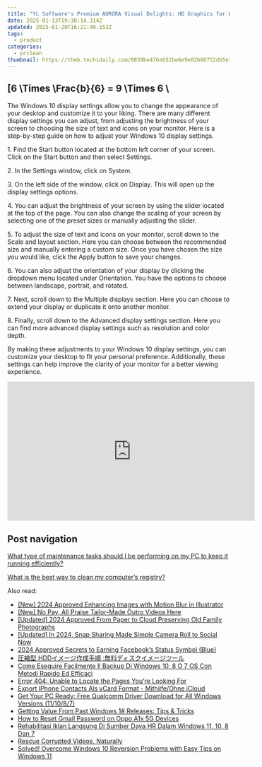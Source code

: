 ```yaml
---
title: "YL Software's Premium AURORA Visual Delights: HD Graphics for Wallpapers and Backgrounds"
date: 2025-01-13T19:38:14.314Z
updated: 2025-01-20T16:21:49.153Z
tags:
  - product
categories:
  - pcclean
thumbnail: https://thmb.techidaily.com/0039be476e652be6e9e02b60752db5e1733ea22d9d841af5f5ee6bd2b62676ef.jpg
---
```


## \[6 \Times \Frac{b}{6} = 9 \Times 6 \

The Windows 10 display settings allow you to change the appearance of your desktop and customize it to your liking. There are many different display settings you can adjust, from adjusting the brightness of your screen to choosing the size of text and icons on your monitor. Here is a step-by-step guide on how to adjust your Windows 10 display settings. 

1\. Find the Start button located at the bottom left corner of your screen. Click on the Start button and then select Settings.

2\. In the Settings window, click on System.

3\. On the left side of the window, click on Display. This will open up the display settings options. 

4\. You can adjust the brightness of your screen by using the slider located at the top of the page. You can also change the scaling of your screen by selecting one of the preset sizes or manually adjusting the slider.

5\. To adjust the size of text and icons on your monitor, scroll down to the Scale and layout section. Here you can choose between the recommended size and manually entering a custom size. Once you have chosen the size you would like, click the Apply button to save your changes.

6\. You can also adjust the orientation of your display by clicking the dropdown menu located under Orientation. You have the options to choose between landscape, portrait, and rotated.

7\. Next, scroll down to the Multiple displays section. Here you can choose to extend your display or duplicate it onto another monitor.

8\. Finally, scroll down to the Advanced display settings section. Here you can find more advanced display settings such as resolution and color depth. 

By making these adjustments to your Windows 10 display settings, you can customize your desktop to fit your personal preference. Additionally, these settings can help improve the clarity of your monitor for a better viewing experience.

<!-- affiliate ads begin -->
<iframe width="560" height="315" src="https://www.youtube.com/embed/GU08CQVsZz0?si=V-SvPfzRsQysMS0e" title="YouTube video player" frameborder="0" allow="accelerometer; autoplay; clipboard-write; encrypted-media; gyroscope; picture-in-picture; web-share" referrerpolicy="strict-origin-when-cross-origin" allowfullscreen></iframe>
<!-- affiliate ads end -->

## Post navigation

[What type of maintenance tasks should I be performing on my PC to keep it running efficiently?](https://tools.techidaily.com/pcclean/products/)

[What is the best way to clean my computer’s registry?](https://tools.techidaily.com/pcclean/products/)

<ins class="adsbygoogle"
     style="display:block"
     data-ad-format="autorelaxed"
     data-ad-client="ca-pub-7571918770474297"
     data-ad-slot="1223367746"></ins>

<ins class="adsbygoogle"
     style="display:block"
     data-ad-client="ca-pub-7571918770474297"
     data-ad-slot="8358498916"
     data-ad-format="auto"
     data-full-width-responsive="true"></ins>

<span class="atpl-alsoreadstyle">Also read:</span>
<div><ul>
<li><a href="https://fox-blue.techidaily.com/new-2024-approved-enhancing-images-with-motion-blur-in-illustrator/"><u>[New] 2024 Approved Enhancing Images with Motion Blur in Illustrator</u></a></li>
<li><a href="https://extra-skills.techidaily.com/new-no-pay-all-praise-tailor-made-outro-videos-here/"><u>[New] No Pay, All Praise Tailor-Made Outro Videos Here</u></a></li>
<li><a href="https://fox-cloud.techidaily.com/updated-2024-approved-from-paper-to-cloud-preserving-old-family-photographs/"><u>[Updated] 2024 Approved From Paper to Cloud Preserving Old Family Photographs</u></a></li>
<li><a href="https://snapchat-videos.techidaily.com/updated-in-2024-snap-sharing-made-simple-camera-roll-to-social-now/"><u>[Updated] In 2024, Snap Sharing Made Simple Camera Roll to Social Now</u></a></li>
<li><a href="https://facebook-clips.techidaily.com/2024-approved-secrets-to-earning-facebooks-status-symbol-blue/"><u>2024 Approved Secrets to Earning Facebook’s Status Symbol (Blue)</u></a></li>
<li><a href="https://win-hot.techidaily.com/1728498707047-hdd/"><u>圧縮型 HDDイメージ作成手順 :無料ディスクイメージツール</u></a></li>
<li><a href="https://win-hot.techidaily.com/come-eseguire-facilmente-il-backup-di-windows-10-8-o-7-os-con-metodi-rapido-ed-efficaci/"><u>Come Eseguire Facilmente Il Backup Di Windows 10, 8 O 7 OS Con Metodi Rapido Ed Efficaci</u></a></li>
<li><a href="https://win-hot.techidaily.com/error-404-unable-to-locate-the-pages-youre-looking-for/"><u>Error 404: Unable to Locate the Pages You're Looking For</u></a></li>
<li><a href="https://win-hot.techidaily.com/export-iphone-contacts-als-vcard-format-mithilfeohne-icloud/"><u>Export IPhone Contacts Als vCard Format - Mithilfe/Ohne iCloud</u></a></li>
<li><a href="https://hardware-updates.techidaily.com/get-your-pc-ready-free-qualcomm-driver-download-for-all-windows-versions-111087/"><u>Get Your PC Ready: Free Qualcomm Driver Download for All Windows Versions (11/10/8/7)</u></a></li>
<li><a href="https://win-hot.techidaily.com/getting-value-from-past-windows-1-releases-tips-and-tricks/"><u>Getting Value From Past Windows 1# Releases: Tips & Tricks</u></a></li>
<li><a href="https://easy-unlock-android.techidaily.com/how-to-reset-gmail-password-on-oppo-a1x-5g-devices-by-drfone-android/"><u>How to Reset Gmail Password on Oppo A1x 5G Devices</u></a></li>
<li><a href="https://win-hot.techidaily.com/rehabilitasi-iklan-langsung-di-sumber-daya-hr-dalam-windows-11-10-8-dan-7/"><u>Rehabilitasi Iklan Langsung Di Sumber Daya HR Dalam Windows 11, 10, 8 Dan 7</u></a></li>
<li><a href="https://data-wizards.techidaily.com/rescue-corrupted-videos-naturally/"><u>Rescue Corrupted Videos, Naturally</u></a></li>
<li><a href="https://win-hot.techidaily.com/solved-overcome-windows-10-reversion-problems-with-easy-tips-on-windows-11/"><u>Solved! Overcome Windows 10 Reversion Problems with Easy Tips on Windows 11</u></a></li>
</ul></div>

